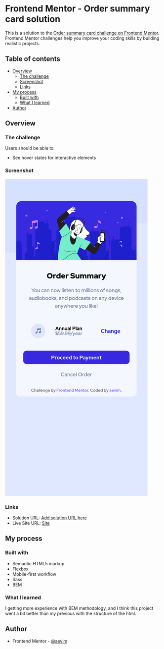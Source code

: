 # Frontend Mentor - Order summary card solution

This is a solution to the [Order summary card challenge on Frontend Mentor](https://www.frontendmentor.io/challenges/order-summary-component-QlPmajDUj). Frontend Mentor challenges help you improve your coding skills by building realistic projects. 

## Table of contents

- [Overview](#overview)
  - [The challenge](#the-challenge)
  - [Screenshot](#screenshot)
  - [Links](#links)
- [My process](#my-process)
  - [Built with](#built-with)
  - [What I learned](#what-i-learned)
- [Author](#author)

## Overview

### The challenge

Users should be able to:

- See hover states for interactive elements

### Screenshot

![](./public/imgs/screenshot.png)

### Links

- Solution URL: [Add solution URL here](https://your-solution-url.com)
- Live Site URL: [Site](https://aevim.github.io/order-summary-component-main/)

## My process

### Built with

- Semantic HTML5 markup
- Flexbox
- Mobile-first workflow
- Sass
- BEM

### What I learned
I getting more experience with BEM methodology, and I think this project went a bit 
better than my previous with the structure of the html.

## Author

- Frontend Mentor - [@aevim](https://www.frontendmentor.io/profile/aevim)
